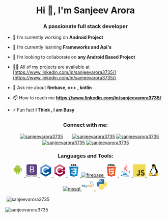 <h1 align="center">Hi 👋, I'm Sanjeev Arora</h1>
<h3 align="center">A passionate full stack developer</h3>


- 🔭 I’m currently working on **Android Project**

- 🌱 I’m currently learning **Frameworks and Api's**

- 👯 I’m looking to collaborate on **any Android Based Project**

- 👨‍💻 All of my projects are available at [https://www.linkedin.com/in/sanjeevarora3735/](https://www.linkedin.com/in/sanjeevarora3735/)

- 💬 Ask me about **firebase, c++ , kotlin**

- 📫 How to reach me **https://www.linkedin.com/in/sanjeevarora3735/**

- ⚡ Fun fact **I Think , I am Busy**




<h3 align="center">Connect with me:</h3>
<p align="center">
<a href="https://dev.to/sanjeevarora3735" style="margin: 25px;" target="blank"><img align="center" src="https://raw.githubusercontent.com/rahuldkjain/github-profile-readme-generator/master/src/images/icons/Social/devto.svg" alt="sanjeevarora3735" height="30" width="40"  /></a>
<a href="https://linkedin.com/in/sanjeevarora3735" target="blank"><img align="center" src="https://raw.githubusercontent.com/rahuldkjain/github-profile-readme-generator/master/src/images/icons/Social/linked-in-alt.svg" alt="sanjeevarora3735" height="30" width="40" /></a>
<a href="https://stackoverflow.com/users/sanjeevarora3735" target="blank"><img align="center" src="https://raw.githubusercontent.com/rahuldkjain/github-profile-readme-generator/master/src/images/icons/Social/stack-overflow.svg" alt="sanjeevarora3735" height="30" width="40" /></a>
<a href="https://www.codechef.com/users/sanjeevarora3735" target="blank"><img align="center" src="https://cdn.jsdelivr.net/npm/simple-icons@3.1.0/icons/codechef.svg" alt="sanjeevarora3735" height="30" width="40" /></a>
<a href="https://www.hackerrank.com/sanjeevarora3735" target="blank"><img align="center" src="https://raw.githubusercontent.com/rahuldkjain/github-profile-readme-generator/master/src/images/icons/Social/hackerrank.svg" alt="sanjeevarora3735" height="30" width="40" /></a>
</p>

<h3 align="center">Languages and Tools:</h3>
<p align="center"> <a href="https://developer.android.com" target="_blank" rel="noreferrer"> <img src="https://raw.githubusercontent.com/devicons/devicon/master/icons/android/android-original-wordmark.svg" alt="android" width="40" height="40"/> </a> <a href="https://getbootstrap.com" target="_blank" rel="noreferrer"> <img src="https://raw.githubusercontent.com/devicons/devicon/master/icons/bootstrap/bootstrap-plain-wordmark.svg" alt="bootstrap" width="40" height="40"/> </a> <a href="https://www.cprogramming.com/" target="_blank" rel="noreferrer"> <img src="https://raw.githubusercontent.com/devicons/devicon/master/icons/c/c-original.svg" alt="c" width="40" height="40"/> </a> <a href="https://www.w3schools.com/cpp/" target="_blank" rel="noreferrer"> <img src="https://raw.githubusercontent.com/devicons/devicon/master/icons/cplusplus/cplusplus-original.svg" alt="cplusplus" width="40" height="40"/> </a> <a href="https://www.w3schools.com/css/" target="_blank" rel="noreferrer"> <img src="https://raw.githubusercontent.com/devicons/devicon/master/icons/css3/css3-original-wordmark.svg" alt="css3" width="40" height="40"/> </a> <a href="https://firebase.google.com/" target="_blank" rel="noreferrer"> <img src="https://www.vectorlogo.zone/logos/firebase/firebase-icon.svg" alt="firebase" width="40" height="40"/> </a> <a href="https://www.w3.org/html/" target="_blank" rel="noreferrer"> <img src="https://raw.githubusercontent.com/devicons/devicon/master/icons/html5/html5-original-wordmark.svg" alt="html5" width="40" height="40"/> </a> <a href="https://www.java.com" target="_blank" rel="noreferrer"> <img src="https://raw.githubusercontent.com/devicons/devicon/master/icons/java/java-original.svg" alt="java" width="40" height="40"/> </a> <a href="https://developer.mozilla.org/en-US/docs/Web/JavaScript" target="_blank" rel="noreferrer"> <img src="https://raw.githubusercontent.com/devicons/devicon/master/icons/javascript/javascript-original.svg" alt="javascript" width="40" height="40"/> </a> <a href="https://www.linux.org/" target="_blank" rel="noreferrer"> <img src="https://raw.githubusercontent.com/devicons/devicon/master/icons/linux/linux-original.svg" alt="linux" width="40" height="40"/> </a> <a href="https://www.microsoft.com/en-us/sql-server" target="_blank" rel="noreferrer"> <img src="https://www.svgrepo.com/show/303229/microsoft-sql-server-logo.svg" alt="mssql" width="40" height="40"/> </a> <a href="https://www.mysql.com/" target="_blank" rel="noreferrer"> <img src="https://raw.githubusercontent.com/devicons/devicon/master/icons/mysql/mysql-original-wordmark.svg" alt="mysql" width="40" height="40"/> </a> <a href="https://www.python.org" target="_blank" rel="noreferrer"> <img src="https://raw.githubusercontent.com/devicons/devicon/master/icons/python/python-original.svg" alt="python" width="40" height="40"/> </a> </p>


<p>&nbsp;<img align="center" width="50%" src="https://github-readme-stats.vercel.app/api?username=sanjeevarora3735&show_icons=true&locale=en" alt="sanjeevarora3735" /></p>

<p><img align="center" src="https://github-readme-streak-stats.herokuapp.com/?user=sanjeevarora3735&" alt="sanjeevarora3735" /></p>

